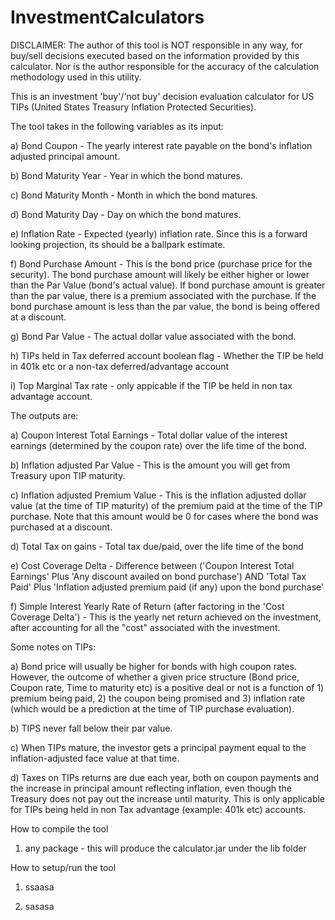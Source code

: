 # InvestmentCalculators

DISCLAIMER: The author of this tool is NOT responsible in any way, for buy/sell decisions executed based on the information provided by this calculator. Nor is the author responsible for the accuracy of the calculation methodology used in this utility. 

This is an investment 'buy'/'not buy' decision evaluation calculator for US TIPs (United States Treasury Inflation Protected Securities).

The tool takes in the following variables as its input:

a) Bond Coupon - The yearly interest rate payable on the bond's inflation adjusted principal amount.

b) Bond Maturity Year - Year in which the bond matures.

c) Bond Maturity Month - Month in which the bond matures.

d) Bond Maturity Day - Day on which the bond matures.

e) Inflation Rate - Expected (yearly) inflation rate. Since this is a forward looking projection, its should be a ballpark estimate.

f) Bond Purchase Amount - This is the bond price (purchase price for the security). The bond purchase amount will likely be either higher or lower than the Par Value (bond's actual value). If bond purchase amount is greater than the par value, there is a premium associated with the purchase. If the bond purchase amount is less than the par value, the bond is being offered at a discount. 

g) Bond Par Value - The actual dollar value associated with the bond.

h) TIPs held in Tax deferred account boolean flag - Whether the TIP be held in 401k etc or a non-tax deferred/advantage account

i) Top Marginal Tax rate - only appicable if the TIP be held in non tax advantage account.

The outputs are:

a) Coupon Interest Total Earnings - Total dollar value of the interest earnings (determined by the coupon rate) over the life time of the bond.

b) Inflation adjusted Par Value - This is the amount you will get from Treasury upon TIP maturity.

c) Inflation adjusted Premium Value - This is the inflation adjusted dollar value (at the time of TIP maturity) of the premium paid at the time of the TIP purchase. Note that this amount would be 0 for cases where the bond was purchased at a discount.

d) Total Tax on gains - Total tax due/paid, over the life time of the bond

e) Cost Coverage Delta - Difference between ('Coupon Interest Total Earnings' Plus 'Any discount availed on bond purchase') AND 'Total Tax Paid' Plus 'Inflation adjusted premium paid (if any) upon the bond purchase' 

f) Simple Interest Yearly Rate of Return (after factoring in the 'Cost Coverage Delta') - This is the yearly net return achieved on the investment, after accounting for all the "cost" associated with the investment. 

Some notes on TIPs:

a) Bond price will usually be higher for bonds with high coupon rates. However, the outcome of whether a given price structure (Bond price, Coupon rate, Time to maturity etc) is a positive deal or not is a function of 1) premium being paid, 2) the coupon being promised and 3) inflation rate (which would be a prediction at the time of TIP purchase evaluation).

b) TIPS never fall below their par value.

c) When TIPs mature, the investor gets a principal payment equal to the inflation-adjusted face value at that time.

d) Taxes on TIPs returns are due each year, both on coupon payments and the increase in principal amount reflecting inflation, even though the Treasury does not pay out the increase until maturity. This is only applicable for TIPs being held in non Tax advantage (example: 401k etc) accounts.

How to compile the tool
1) any package - this will produce the calculator.jar under the lib folder

How to setup/run the tool

1) ssaasa

2) sasasa
